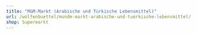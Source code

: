 ```yaml
---
title: "M&M-Markt (Arabische und Türkische Lebensmittel)"
url: /wolfenbuettel/mundm-markt-arabische-und-tuerkische-lebensmittel/
shop: Supermarkt
---
```

